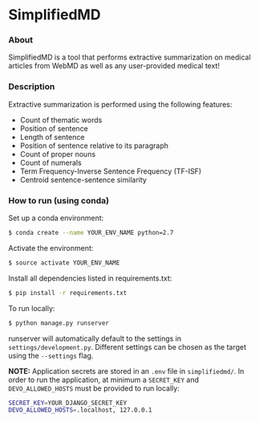 # SimplifiedMD

### About
SimplifiedMD is a tool that performs extractive summarization on medical articles from WebMD as well as any user-provided medical text!

### Description
Extractive summarization is performed using the following features:
* Count of thematic words
* Position of sentence
* Length of sentence
* Position of sentence relative to its paragraph
* Count of proper nouns
* Count of numerals
* Term Frequency-Inverse Sentence Frequency (TF-ISF)
* Centroid sentence-sentence similarity

### How to run (using conda)
Set up a conda environment:
```bash
$ conda create --name YOUR_ENV_NAME python=2.7
```
Activate the environment:
```bash
$ source activate YOUR_ENV_NAME
```
Install all dependencies listed in requirements.txt:
```bash
$ pip install -r requirements.txt
```

To run locally:
```bash
$ python manage.py runserver
```
runserver will automatically default to the settings in `settings/development.py`. Different settings can be chosen as the target using the `--settings` flag.

**NOTE:** Application secrets are stored in an `.env` file in `simplifiedmd/`. In order to run the application, at minimum a `SECRET_KEY` and `DEVO_ALLOWED_HOSTS` must be provided to run locally:
```bash
SECRET_KEY=YOUR_DJANGO_SECRET_KEY
DEVO_ALLOWED_HOSTS=.localhost, 127.0.0.1
```

